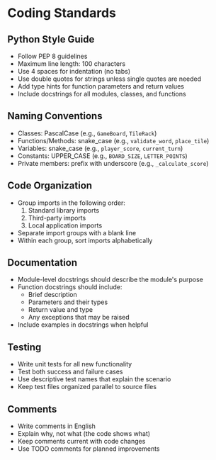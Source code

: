 # Coding Standards

## Python Style Guide
- Follow PEP 8 guidelines
- Maximum line length: 100 characters
- Use 4 spaces for indentation (no tabs)
- Use double quotes for strings unless single quotes are needed
- Add type hints for function parameters and return values
- Include docstrings for all modules, classes, and functions

## Naming Conventions
- Classes: PascalCase (e.g., `GameBoard`, `TileRack`)
- Functions/Methods: snake_case (e.g., `validate_word`, `place_tile`)
- Variables: snake_case (e.g., `player_score`, `current_turn`)
- Constants: UPPER_CASE (e.g., `BOARD_SIZE`, `LETTER_POINTS`)
- Private members: prefix with underscore (e.g., `_calculate_score`)

## Code Organization
- Group imports in the following order:
  1. Standard library imports
  2. Third-party imports
  3. Local application imports
- Separate import groups with a blank line
- Within each group, sort imports alphabetically

## Documentation
- Module-level docstrings should describe the module's purpose
- Function docstrings should include:
  - Brief description
  - Parameters and their types
  - Return value and type
  - Any exceptions that may be raised
- Include examples in docstrings when helpful

## Testing
- Write unit tests for all new functionality
- Test both success and failure cases
- Use descriptive test names that explain the scenario
- Keep test files organized parallel to source files

## Comments
- Write comments in English
- Explain why, not what (the code shows what)
- Keep comments current with code changes
- Use TODO comments for planned improvements 